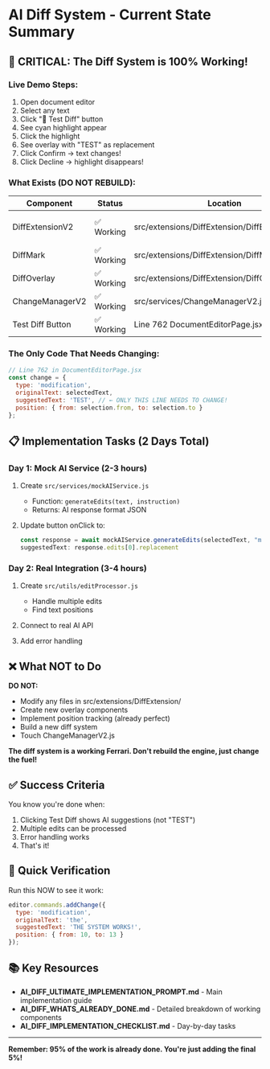 # AI Diff System - Current State Summary

## 🎯 CRITICAL: The Diff System is 100% Working!

### Live Demo Steps:
1. Open document editor
2. Select any text
3. Click "🧪 Test Diff" button
4. See cyan highlight appear
5. Click the highlight
6. See overlay with "TEST" as replacement
7. Click Confirm → text changes!
8. Click Decline → highlight disappears!

### What Exists (DO NOT REBUILD):
| Component | Status | Location | Purpose |
|-----------|--------|----------|---------|
| DiffExtensionV2 | ✅ Working | src/extensions/DiffExtension/DiffExtensionV2.js | Main extension logic |
| DiffMark | ✅ Working | src/extensions/DiffExtension/DiffMark.js | Visual highlights |
| DiffOverlay | ✅ Working | src/extensions/DiffExtension/DiffOverlay.jsx | Accept/reject UI |
| ChangeManagerV2 | ✅ Working | src/services/ChangeManagerV2.js | State management |
| Test Diff Button | ✅ Working | Line 762 DocumentEditorPage.jsx | Creates test diffs |

### The Only Code That Needs Changing:
```javascript
// Line 762 in DocumentEditorPage.jsx
const change = {
  type: 'modification',
  originalText: selectedText,
  suggestedText: 'TEST', // ← ONLY THIS LINE NEEDS TO CHANGE!
  position: { from: selection.from, to: selection.to }
};
```

## 📋 Implementation Tasks (2 Days Total)

### Day 1: Mock AI Service (2-3 hours)
1. Create `src/services/mockAIService.js`
   - Function: `generateEdits(text, instruction)`
   - Returns: AI response format JSON
   
2. Update button onClick to:
   ```javascript
   const response = await mockAIService.generateEdits(selectedText, "make formal");
   suggestedText: response.edits[0].replacement
   ```

### Day 2: Real Integration (3-4 hours)
1. Create `src/utils/editProcessor.js`
   - Handle multiple edits
   - Find text positions
   
2. Connect to real AI API
3. Add error handling

## ❌ What NOT to Do

**DO NOT:**
- Modify any files in src/extensions/DiffExtension/
- Create new overlay components
- Implement position tracking (already perfect)
- Build a new diff system
- Touch ChangeManagerV2.js

**The diff system is a working Ferrari. Don't rebuild the engine, just change the fuel!**

## ✅ Success Criteria

You know you're done when:
1. Clicking Test Diff shows AI suggestions (not "TEST")
2. Multiple edits can be processed
3. Error handling works
4. That's it!

## 🚀 Quick Verification

Run this NOW to see it work:
```javascript
editor.commands.addChange({
  type: 'modification',
  originalText: 'the',
  suggestedText: 'THE SYSTEM WORKS!',
  position: { from: 10, to: 13 }
});
```

## 📚 Key Resources

- **AI_DIFF_ULTIMATE_IMPLEMENTATION_PROMPT.md** - Main implementation guide
- **AI_DIFF_WHATS_ALREADY_DONE.md** - Detailed breakdown of working components
- **AI_DIFF_IMPLEMENTATION_CHECKLIST.md** - Day-by-day tasks

---

**Remember: 95% of the work is already done. You're just adding the final 5%!** 
